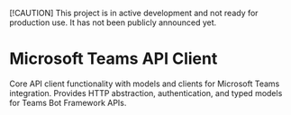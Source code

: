 [!CAUTION]
This project is in active development and not ready for production use. It has not been publicly announced yet.

# Microsoft Teams API Client

Core API client functionality with models and clients for Microsoft Teams integration.
Provides HTTP abstraction, authentication, and typed models for Teams Bot Framework APIs.